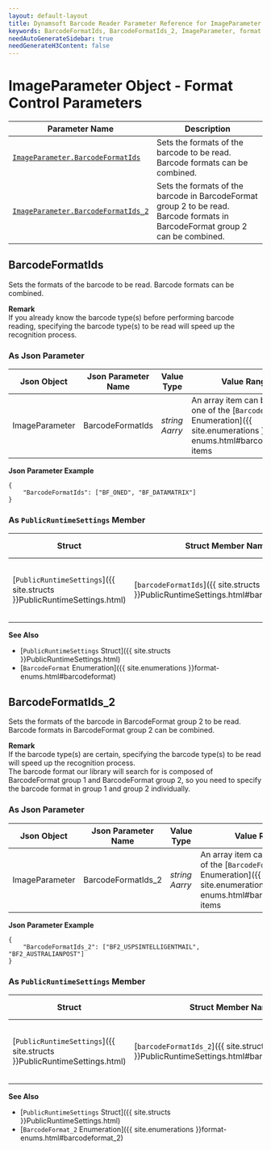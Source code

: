 ```yaml
---
layout: default-layout
title: Dynamsoft Barcode Reader Parameter Reference for ImageParameter Object - Format Control Parameters
keywords: BarcodeFormatIds, BarcodeFormatIds_2, ImageParameter, format control parameters, parameter reference, parameter 
needAutoGenerateSidebar: true
needGenerateH3Content: false
---
```



# ImageParameter Object - Format Control Parameters

 | Parameter Name | Description |
 | -------------- | ----------- | 
 | [`ImageParameter.BarcodeFormatIds`](#barcodeformatids) | Sets the formats of the barcode to be read. Barcode formats can be combined. |
 | [`ImageParameter.BarcodeFormatIds_2`](#barcodeformatids_2) | Sets the formats of the barcode in BarcodeFormat group 2 to be read. Barcode formats in BarcodeFormat group 2 can be combined. |



## BarcodeFormatIds
Sets the formats of the barcode to be read. Barcode formats can be combined.  

**Remark**   
If you already know the barcode type(s) before performing barcode reading, specifying the barcode type(s) to be read will speed up the recognition process.

### As Json Parameter

| Json Object |	Json Parameter Name | Value Type | Value Range | Default Value |
| ----------- | ------------------- | ---------- | ----------- | ------------- |
| ImageParameter | BarcodeFormatIds | *string Aarry* | An array item can be any one of the [`BarcodeFormat` Enumeration]({{ site.enumerations }}format-enums.html#barcodeformat) items | "BF_ALL" |

**Json Parameter Example**   
```
{
    "BarcodeFormatIds": ["BF_ONED", "BF_DATAMATRIX"]
}
```

### As `PublicRuntimeSettings` Member

| Struct |	Struct Member Name | Value Type | Value Range | Default Value |
| ------ | ------------------ | ---------- | ----------- | ------------- |
| [`PublicRuntimeSettings`]({{ site.structs }}PublicRuntimeSettings.html) | [`barcodeFormatIds`]({{ site.structs }}PublicRuntimeSettings.html#barcodeformatids) | *int* | A combined value of [`BarcodeFormat` Enumeration]({{ site.enumerations }}format-enums.html#barcodeformat) items. | `BF_ALL` |

**See Also**   
- [`PublicRuntimeSettings` Struct]({{ site.structs }}PublicRuntimeSettings.html)
- [`BarcodeFormat` Enumeration]({{ site.enumerations }}format-enums.html#barcodeformat)



## BarcodeFormatIds_2 
Sets the formats of the barcode in BarcodeFormat group 2 to be read. Barcode formats in BarcodeFormat group 2 can be combined.   

**Remark**   
If the barcode type(s) are certain, specifying the barcode type(s) to be read will speed up the recognition process.    
The barcode format our library will search for is composed of BarcodeFormat group 1 and BarcodeFormat group 2, so you need to specify the barcode format in group 1 and group 2 individually.

### As Json Parameter

| Json Object |	Json Parameter Name | Value Type | Value Range | Default Value |
| ----------- | ------------------- | ---------- | ----------- | ------------- |
| ImageParameter | BarcodeFormatIds_2 | *string Aarry* | An array item can be any one of the [`BarcodeFormat_2` Enumeration]({{ site.enumerations }}format-enums.html#barcodeformat_2) items | "BF2_NULL" |

**Json Parameter Example**   
```
{
    "BarcodeFormatIds_2": ["BF2_USPSINTELLIGENTMAIL", "BF2_AUSTRALIANPOST"]
}
```

### As `PublicRuntimeSettings` Member

| Struct |	Struct Member Name | Value Type | Value Range | Default Value |
| ------ | ------------------ | ---------- | ----------- | ------------- |
| [`PublicRuntimeSettings`]({{ site.structs }}PublicRuntimeSettings.html) | [`barcodeFormatIds_2`]({{ site.structs }}PublicRuntimeSettings.html#barcodeformatids_2) | *int* | A combined value of [`BarcodeFormat_2` Enumeration]({{ site.enumerations }}format-enums.html#barcodeformat_2) items. | `BF2_NULL` |

**See Also**   
- [`PublicRuntimeSettings` Struct]({{ site.structs }}PublicRuntimeSettings.html)
- [`BarcodeFormat_2` Enumeration]({{ site.enumerations }}format-enums.html#barcodeformat_2)
